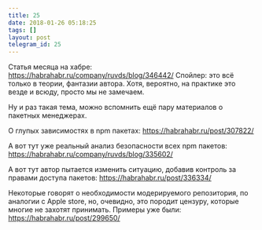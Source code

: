 ```yaml
---
title: 25
date: 2018-01-26 05:18:25
tags: []
layout: post
telegram_id: 25
---
```


Статья месяца на хабре:
<https://habrahabr.ru/company/ruvds/blog/346442/>
Спойлер: это всё только в теории, фантазии автора. Хотя, вероятно, на практике это везде и всюду, просто мы не замечаем.

Ну и раз такая тема, можно вспомнить ещё пару материалов о пакетных менеджерах.

О глупых зависимостях в npm пакетах:
<https://habrahabr.ru/post/307822/>

А вот тут уже реальный анализ безопасности всех npm пакетов:
<https://habrahabr.ru/company/ruvds/blog/335602/>

А вот тут автор пытается изменить ситуацию, добавив контроль за правами доступа пакетов:
<https://habrahabr.ru/post/336334/>

Некоторые говорят о необходимости модерируемого репозитория, по аналогии с Apple store, но, очевидно, это породит цензуру, которые многие не захотят принимать. Примеры уже были:
<https://habrahabr.ru/post/299650/>
